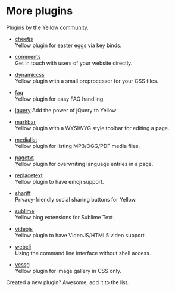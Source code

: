 More plugins
============
Plugins by the [Yellow community](https://github.com/datenstrom/yellow/wiki/Yellow-community).

* [cheetjs](https://github.com/nogginfuel/yellow-plugin-cheetjs)  
  Yellow plugin for easter eggs via key binds.

* [comments](https://github.com/nasendackel/yellow-comments)  
  Get in touch with users of your website directly.

* [dynamiccss](https://github.com/richi/yellow-plugin-dynamiccss)  
  Yellow plugin with a small preprocessor for your CSS files.

* [faq](https://github.com/richi/yellow-plugin-faq)  
  Yellow plugin for easy FAQ handling.

* [jquery](https://github.com/nogginfuel/yellow-plugin-jquery)
  Add the power of jQuery to Yellow

* [markbar](https://github.com/nibreh/yellow-markbar)  
  Yellow plugin with a WYSIWYG style toolbar for editing a page. 

* [medialist](https://github.com/nibreh/yellow-medialist)  
  Yellow plugin for listing MP3/OGG/PDF media files.

* [pagetxt](https://github.com/richi/yellow-plugin-pagetxt)  
  Yellow plugin for overwriting language entries in a page.

* [replacetext](https://github.com/varakh/yellowcms-extensions-replacetext)  
  Yellow plugin to have emoji support.

* [shariff](https://github.com/schulle4u/yellow-plugin-shariff)  
  Privacy-friendly social sharing buttons for Yellow.

* [sublime](https://github.com/nashv/YellowBlogExtensions)  
  Yellow blog extensions for Sublime Text.

* [videojs](https://github.com/varakh/yellowcms-extensions-videojs)  
  Yellow plugin to have VideoJS/HTML5 video support.

* [webcli](https://github.com/richi/yellow-plugin-cli)  
  Using the command line interface without shell access.

* [ycssg](https://github.com/dieli/yellow-extension-ycssg)  
  Yellow plugin for image gallery in CSS only.

Created a new plugin? Awesome, add it to the list.

